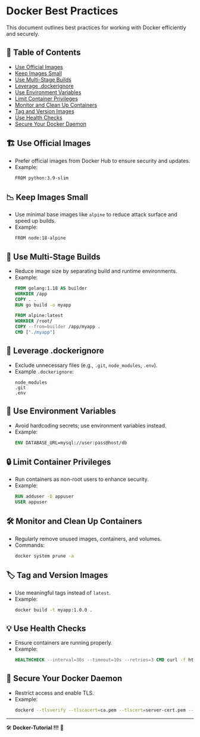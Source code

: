 # Docker Best Practices

This document outlines best practices for working with Docker efficiently and securely.

## 📌 Table of Contents
- [Use Official Images](#-use-official-images)
- [Keep Images Small](#-keep-images-small)
- [Use Multi-Stage Builds](#-use-multi-stage-builds)
- [Leverage .dockerignore](#-leverage-dockerignore)
- [Use Environment Variables](#-use-environment-variables)
- [Limit Container Privileges](#-limit-container-privileges)
- [Monitor and Clean Up Containers](#-monitor-and-clean-up-containers)
- [Tag and Version Images](#-tag-and-version-images)
- [Use Health Checks](#-use-health-checks)
- [Secure Your Docker Daemon](#-secure-your-docker-daemon)

## 🏗 Use Official Images
- Prefer official images from Docker Hub to ensure security and updates.
- Example:
  ```sh
  FROM python:3.9-slim
  ```

## 📉 Keep Images Small
- Use minimal base images like `alpine` to reduce attack surface and speed up builds.
- Example:
  ```sh
  FROM node:18-alpine
  ```

## 🚀 Use Multi-Stage Builds
- Reduce image size by separating build and runtime environments.
- Example:
  ```dockerfile
  FROM golang:1.18 AS builder
  WORKDIR /app
  COPY . .
  RUN go build -o myapp

  FROM alpine:latest
  WORKDIR /root/
  COPY --from=builder /app/myapp .
  CMD ["./myapp"]
  ```

## 📝 Leverage .dockerignore
- Exclude unnecessary files (e.g., `.git`, `node_modules`, `.env`).
- Example `.dockerignore`:
  ```
  node_modules
  .git
  .env
  ```

## 🔑 Use Environment Variables
- Avoid hardcoding secrets; use environment variables instead.
- Example:
  ```dockerfile
  ENV DATABASE_URL=mysql://user:pass@host/db
  ```

## 🔒 Limit Container Privileges
- Run containers as non-root users to enhance security.
- Example:
  ```dockerfile
  RUN adduser -D appuser
  USER appuser
  ```

## 🛠 Monitor and Clean Up Containers
- Regularly remove unused images, containers, and volumes.
- Commands:
  ```sh
  docker system prune -a
  ```

## 🏷 Tag and Version Images
- Use meaningful tags instead of `latest`.
- Example:
  ```sh
  docker build -t myapp:1.0.0 .
  ```

## 💡 Use Health Checks
- Ensure containers are running properly.
- Example:
  ```dockerfile
  HEALTHCHECK --interval=30s --timeout=10s --retries=3 CMD curl -f http://localhost || exit 1
  ```

## 🔐 Secure Your Docker Daemon
- Restrict access and enable TLS.
- Example:
  ```sh
  dockerd --tlsverify --tlscacert=ca.pem --tlscert=server-cert.pem --tlskey=server-key.pem
  ```

---
🛠 **Docker-Tutorial !!!** 🚀

